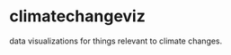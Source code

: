 climatechangeviz
================

data visualizations for things relevant to climate changes.





